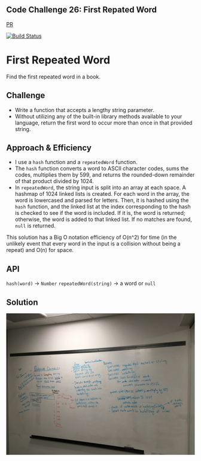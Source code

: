 ## Code Challenge 26: First Repated Word
[PR](https://github.com/charmedsatyr-401-advanced-javascript/data-structures-and-algorithms/pull/22)

[![Build Status](https://travis-ci.org/charmedsatyr-401-advanced-javascript/data-structures-and-algorithms.svg?branch=repeated_word)](https://travis-ci.org/charmedsatyr-401-advanced-javascript/data-structures-and-algorithms)

# First Repeated Word
Find the first repeated word in a book.

## Challenge
* Write a function that accepts a lengthy string parameter.
* Without utilizing any of the built-in library methods available to your language, return the first word to occur more than once in that provided string.

## Approach & Efficiency

* I use a `hash` function and a `repeatedWord` function.
* The `hash` function converts a word to ASCII character codes, sums the codes, multiplies them by 599, and returns the rounded-down remainder of that product divided by 1024.
* In `repeatedWord`, the string input is split into an array at each space. A hashmap of 1024 linked lists is created. For each word in the array, the word is lowercased and parsed for letters. Then, it is hashed using the `hash` function, and the linked list at the index corresponding to the hash is checked to see if the word is included. If it is, the word is returned; otherwise, the word is added to that linked list. If no matches are found, `null` is returned.

This solution has a Big O notation efficiency of O(n^2) for time (in the unlikely event that every word in the input is a collision without being a repeat) and O(n) for space.

## API
`hash(word)` -> `Number`
`repeatedWord(string)` -> a word or `null`

## Solution
![whiteboard](../../assets/repeated_word.jpg)

